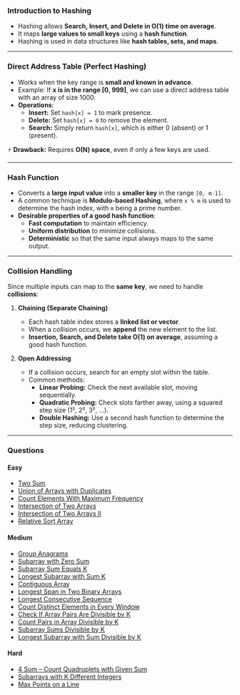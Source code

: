 ### Introduction to Hashing

- Hashing allows **Search, Insert, and Delete in O(1) time on average**.
- It maps **large values to small keys** using a **hash function**.
- Hashing is used in data structures like **hash tables, sets, and maps**.

---

### Direct Address Table (Perfect Hashing)

- Works when the key range is **small and known in advance**.
- Example: If **x is in the range [0, 999]**, we can use a direct address table with an array of size 1000.
- **Operations**:
  - **Insert:** Set `hash[x] = 1` to mark presence.
  - **Delete:** Set `hash[x] = 0` to remove the element.
  - **Search:** Simply return `hash[x]`, which is either 0 (absent) or 1 (present).

⚡ **Drawback:** Requires **O(N) space**, even if only a few keys are used.

---

### Hash Function

- Converts a **large input value** into a **smaller key** in the range `[0, m-1]`.
- A common technique is **Modulo-based Hashing**, where `x % m` is used to determine the hash index, with `m` being a prime number.
- **Desirable properties of a good hash function**:
   - **Fast computation** to maintain efficiency.
   - **Uniform distribution** to minimize collisions.
   - **Deterministic** so that the same input always maps to the same output.

---

### Collision Handling

Since multiple inputs can map to the **same key**, we need to handle **collisions**:

1. **Chaining (Separate Chaining)**
   - Each hash table index stores a **linked list or vector**.
   - When a collision occurs, we **append** the new element to the list.
   - **Insertion, Search, and Delete take O(1) on average**, assuming a good hash function.

2. **Open Addressing**
   - If a collision occurs, search for an empty slot within the table.
   - Common methods:
     - **Linear Probing:** Check the next available slot, moving sequentially.
     - **Quadratic Probing:** Check slots farther away, using a squared step size (1², 2², 3², ...).
     - **Double Hashing:** Use a second hash function to determine the step size, reducing clustering.

---

### Questions

#### Easy
- [Two Sum](https://leetcode.com/problems/two-sum/description/)
- [Union of Arrays with Duplicates](https://www.geeksforgeeks.org/problems/union-of-two-arrays3538/1)
- [Count Elements With Maximum Frequency](https://leetcode.com/problems/count-elements-with-maximum-frequency/description/)
- [Intersection of Two Arrays](https://leetcode.com/problems/intersection-of-two-arrays/description/)
- [Intersection of Two Arrays II](https://leetcode.com/problems/intersection-of-two-arrays-ii/description/)
- [Relative Sort Array](https://leetcode.com/problems/relative-sort-array/description/)

#### Medium
- [Group Anagrams](https://leetcode.com/problems/group-anagrams/description/)
- [Subarray with Zero Sum](https://www.geeksforgeeks.org/problems/subarray-with-0-sum-1587115621/1)
- [Subarray Sum Equals K](https://leetcode.com/problems/subarray-sum-equals-k/description/)
- [Longest Subarray with Sum K](https://www.geeksforgeeks.org/problems/longest-sub-array-with-sum-k0809/1)
- [Contiguous Array](https://leetcode.com/problems/contiguous-array/description/)
- [Longest Span in Two Binary Arrays](https://www.geeksforgeeks.org/problems/longest-span-with-same-sum-in-two-binary-arrays5142/1)
- [Longest Consecutive Sequence](https://leetcode.com/problems/longest-consecutive-sequence/description/)
- [Count Distinct Elements in Every Window](https://www.geeksforgeeks.org/problems/count-distinct-elements-in-every-window/1)
- [Check If Array Pairs Are Divisible by K](https://leetcode.com/problems/check-if-array-pairs-are-divisible-by-k/description/)
- [Count Pairs in Array Divisible by K](https://www.geeksforgeeks.org/problems/count-pairs-in-array-divisible-by-k/1)
- [Subarray Sums Divisible by K](https://leetcode.com/problems/subarray-sums-divisible-by-k/)
- [Longest Subarray with Sum Divisible by K](https://www.geeksforgeeks.org/problems/longest-subarray-with-sum-divisible-by-k1259/1)

#### Hard
- [4 Sum – Count Quadruplets with Given Sum](https://www.geeksforgeeks.org/problems/count-quadruplets-with-given-sum/1)
- [Subarrays with K Different Integers](https://leetcode.com/problems/subarrays-with-k-different-integers/description/)
- [Max Points on a Line](https://leetcode.com/problems/max-points-on-a-line/description/)
